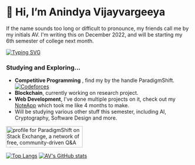 # 👋 Hi, I’m Anindya Vijayvargeeya

If the name sounds too long or difficult to pronounce, my friends call me by my initials AV. I'm writing this on December 2022, and will be starting my 6th semester of college next month.

[![Typing SVG](https://readme-typing-svg.demolab.com?font=Fira+Code&pause=1000&width=435&lines=IIT%2C+Guwahati;Driven+by+Curiosity;Love+building+cool+things;Competitive+Coder+%3AD;Favorite+Book+-+Cosmos+by+Carl+Sagan)](https://git.io/typing-svg)

### Studying and Exploring...
- **Competitive Programming** , find my by the handle ParadigmShift. [![Codeforces](https://badges.joonhyung.xyz/codeforces/ParadigmShift.svg)](https://codeforces.com/profile/ParadigmShift)
- **Blockchain**, currently working on research project.
- **Web Development**, I've done multiple projects on it, check out my [NoteApp](https://github.com/Fronsto/Note-Taking-App) which took me like 4 months to make.
- Will be studying various other stuff this semester, including AI, Cryptography, Software Design and more.

<a href="https://stackexchange.com/users/12920676/paradigmshift"><img src="https://stackexchange.com/users/flair/12920676.png" width="208" height="58" alt="profile for ParadigmShift on Stack Exchange, a network of free, community-driven Q&amp;A sites" title="profile for ParadigmShift on Stack Exchange, a network of free, community-driven Q&amp;A sites" /></a>

[![Top Langs](https://github-readme-stats.vercel.app/api/top-langs/?username=fronsto&layout=compact&theme=tokyonight)](https://github.com/anuraghazra/github-readme-stats)
[![AV's GitHub stats](https://github-readme-stats.vercel.app/api?username=fronsto&show_icons=true&theme=tokyonight)](https://github.com/anuraghazra/github-readme-stats)


<!---
- [ ] include links to linked in
--->
